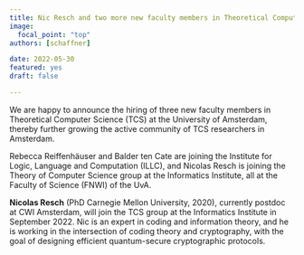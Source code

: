 ```yaml
---
title: Nic Resch and two more new faculty members in Theoretical Computer Science
image:
  focal_point: "top"
authors: [schaffner]

date: 2022-05-30
featured: yes
draft: false

---
```


We are happy to announce the hiring of three new faculty members in Theoretical Computer Science (TCS) at the University of Amsterdam, thereby further growing the active community of TCS researchers in Amsterdam.

Rebecca Reiffenhäuser and Balder ten Cate are joining the Institute for Logic, Language and Computation (ILLC), and Nicolas Resch is joining the Theory of Computer Science group at the Informatics Institute, all at the Faculty of Science (FNWI) of the UvA.
<!--more-->

**Nicolas Resch** (PhD Carnegie Mellon University, 2020), currently postdoc at CWI Amsterdam, will join the TCS group at the Informatics Institute in September 2022. Nic is an expert in coding and information theory, and he is working in the intersection of coding theory and cryptography, with the goal of designing efficient quantum-secure cryptographic protocols.
